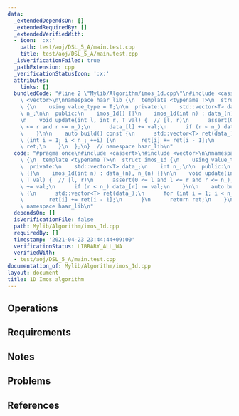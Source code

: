 ```yaml
---
data:
  _extendedDependsOn: []
  _extendedRequiredBy: []
  _extendedVerifiedWith:
  - icon: ':x:'
    path: test/aoj/DSL_5_A/main.test.cpp
    title: test/aoj/DSL_5_A/main.test.cpp
  _isVerificationFailed: true
  _pathExtension: cpp
  _verificationStatusIcon: ':x:'
  attributes:
    links: []
  bundledCode: "#line 2 \"Mylib/Algorithm/imos_1d.cpp\"\n#include <cassert>\n#include\
    \ <vector>\n\nnamespace haar_lib {\n  template <typename T>\n  struct imos_1d\
    \ {\n    using value_type = T;\n\n  private:\n    std::vector<T> data_;\n    int\
    \ n_;\n\n  public:\n    imos_1d() {}\n    imos_1d(int n) : data_(n), n_(n) {}\n\
    \n    void update(int l, int r, T val) {  // [l, r)\n      assert(0 <= l and l\
    \ <= r and r <= n_);\n      data_[l] += val;\n      if (r < n_) data_[r] -= val;\n\
    \    }\n\n    auto build() const {\n      std::vector<T> ret(data_);\n      for\
    \ (int i = 1; i < n_; ++i) {\n        ret[i] += ret[i - 1];\n      }\n      return\
    \ ret;\n    }\n  };\n}  // namespace haar_lib\n"
  code: "#pragma once\n#include <cassert>\n#include <vector>\n\nnamespace haar_lib\
    \ {\n  template <typename T>\n  struct imos_1d {\n    using value_type = T;\n\n\
    \  private:\n    std::vector<T> data_;\n    int n_;\n\n  public:\n    imos_1d()\
    \ {}\n    imos_1d(int n) : data_(n), n_(n) {}\n\n    void update(int l, int r,\
    \ T val) {  // [l, r)\n      assert(0 <= l and l <= r and r <= n_);\n      data_[l]\
    \ += val;\n      if (r < n_) data_[r] -= val;\n    }\n\n    auto build() const\
    \ {\n      std::vector<T> ret(data_);\n      for (int i = 1; i < n_; ++i) {\n\
    \        ret[i] += ret[i - 1];\n      }\n      return ret;\n    }\n  };\n}  //\
    \ namespace haar_lib\n"
  dependsOn: []
  isVerificationFile: false
  path: Mylib/Algorithm/imos_1d.cpp
  requiredBy: []
  timestamp: '2021-04-23 23:44:44+09:00'
  verificationStatus: LIBRARY_ALL_WA
  verifiedWith:
  - test/aoj/DSL_5_A/main.test.cpp
documentation_of: Mylib/Algorithm/imos_1d.cpp
layout: document
title: 1D Imos algorithm
---
```


## Operations

## Requirements

## Notes

## Problems

## References
